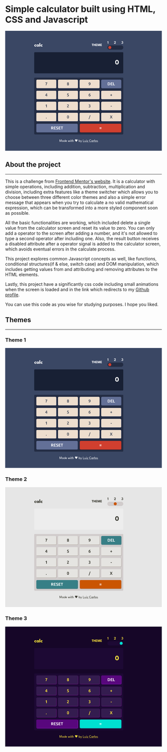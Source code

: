 # Simple calculator built using HTML, CSS and Javascript

![Screenshot of calculator with first theme](./assets/screenshots/theme1-screenshot.png)

## About the project

---------------------

This is a challenge from [Frontend Mentor's website](https://www.frontendmentor.io/home). It is a calculator with simple operations, including addition, subtraction, multiplication and division, including extra features like a theme switcher which allows you to choose between three different color themes and also a simple error message that appears when you try to calculate a no valid mathematical expression, which can be transformed into a more styled component soon as possible.

All the basic functionalities are working, which included delete a single value from the calculator screen and reset its value to zero. You can only add a operator to the screen after adding a number, and it's not allowed to type a second operator after including one. Also, the result button receives a disabled attribute after a operator signal is added to the calculator screen, which avoids eventual errors in the calculate process.

This project explores common Javascript concepts as well, like functions, conditional structures(if & else, switch case) and DOM manipulation, which includes getting values from and attributing and removing attributes to the HTML elements.

Lastly, this project have a significantly css code including small animations when the screen is loaded and in the link which redirects to my [Github profile](https://github.com/developer-luizcarlos).

You can use this code as you wise for studying purposes. I hope you liked.

## Themes

-------------

### Theme 1
![](./assets/screenshots/theme1-screenshot.png)

### Theme 2

![](./assets/screenshots/theme2-screenshot.png)

### Theme 3

![](./assets/screenshots/theme3-screenshot.png)